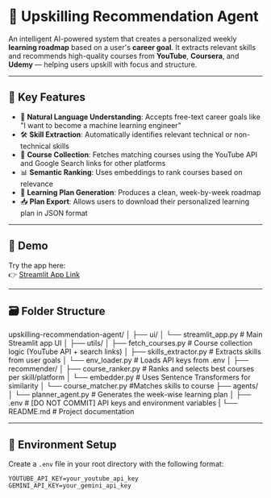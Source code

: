 # 🎯 Upskilling Recommendation Agent

An intelligent AI-powered system that creates a personalized weekly **learning roadmap** based on a user's **career goal**. It extracts relevant skills and recommends high-quality courses from **YouTube**, **Coursera**, and **Udemy** — helping users upskill with focus and structure.

---

## 📌 Key Features

- 🧠 **Natural Language Understanding**: Accepts free-text career goals like "I want to become a machine learning engineer"
- 🛠 **Skill Extraction**: Automatically identifies relevant technical or non-technical skills
- 🔗 **Course Collection**: Fetches matching courses using the YouTube API and Google Search links for other platforms
- 📊 **Semantic Ranking**: Uses embeddings to rank courses based on relevance
- 📅 **Learning Plan Generation**: Produces a clean, week-by-week roadmap
- 📥 **Plan Export**: Allows users to download their personalized learning plan in JSON format

---

## 📌 Demo

Try the app here:  
👉 [Streamlit App Link]([https://your-deployment-url.streamlit.app/](https://upskilling-recommender-5yjjgsuf32gfydhjlvnfsh.streamlit.app/))

---

## 🗃️ Folder Structure

upskilling-recommendation-agent/
│
├── ui/
│ └── streamlit_app.py # Main Streamlit app UI
│
├── utils/
│ ├── fetch_courses.py # Course collection logic (YouTube API + search links)
│ ├── skills_extractor.py # Extracts skills from user goals
│ └── env_loader.py # Loads API keys from .env
│
├── recommender/
│ ├── course_ranker.py # Ranks and selects best courses per skill/platform
│ └── embedder.py # Uses Sentence Transformers for similarity
│ └── course_matcher.py #Matches skills to course
├── agents/
│ └── planner_agent.py # Generates the week-wise learning plan
│
├── .env # [DO NOT COMMIT] API keys and environment variables
|
└── README.md # Project documentation


---

## 🔑 Environment Setup

Create a `.env` file in your root directory with the following format:

```env
YOUTUBE_API_KEY=your_youtube_api_key
GEMINI_API_KEY=your_gemini_api_key
